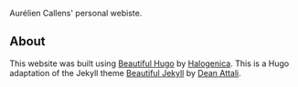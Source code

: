 Aurélien Callens' personal webiste.

## About

This website was built using [Beautiful Hugo](https://github.com/halogenica/beautifulhugo/) by  [Halogenica](https://github.com/halogenica/). This is a Hugo adaptation of the Jekyll theme [Beautiful Jekyll](https://deanattali.com/beautiful-jekyll/) by [Dean Attali](https://deanattali.com/aboutme#contact). 
